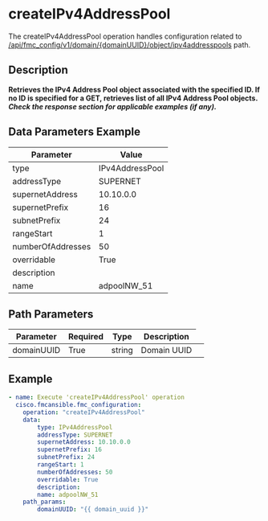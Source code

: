 # createIPv4AddressPool

The createIPv4AddressPool operation handles configuration related to [/api/fmc_config/v1/domain/{domainUUID}/object/ipv4addresspools](/paths//api/fmc_config/v1/domain/{domain_uuid}/object/ipv4addresspools.md) path.&nbsp;
## Description
**Retrieves the IPv4 Address Pool object associated with the specified ID. If no ID is specified for a GET, retrieves list of all IPv4 Address Pool objects. _Check the response section for applicable examples (if any)._**

## Data Parameters Example
| Parameter | Value |
| --------- | -------- |
| type | IPv4AddressPool |
| addressType | SUPERNET |
| supernetAddress | 10.10.0.0 |
| supernetPrefix | 16 |
| subnetPrefix | 24 |
| rangeStart | 1 |
| numberOfAddresses | 50 |
| overridable | True |
| description |   |
| name | adpoolNW_51 |

## Path Parameters
| Parameter | Required | Type | Description |
| --------- | -------- | ---- | ----------- |
| domainUUID | True | string <td colspan=3> Domain UUID |

## Example
```yaml
- name: Execute 'createIPv4AddressPool' operation
  cisco.fmcansible.fmc_configuration:
    operation: "createIPv4AddressPool"
    data:
        type: IPv4AddressPool
        addressType: SUPERNET
        supernetAddress: 10.10.0.0
        supernetPrefix: 16
        subnetPrefix: 24
        rangeStart: 1
        numberOfAddresses: 50
        overridable: True
        description:  
        name: adpoolNW_51
    path_params:
        domainUUID: "{{ domain_uuid }}"

```